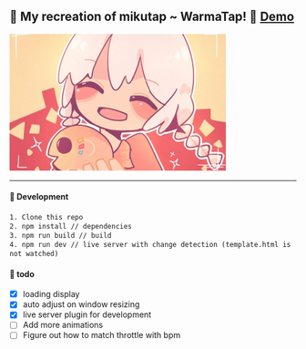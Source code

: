 ## 🧡 My recreation of mikutap ~ WarmaTap! 🧡 [Demo](https://eggtronic.github.io/EggTap/)
![Warma](./doc/warma.jpg)

---
#### 🔨 Development
```
1. Clone this repo
2. npm install // dependencies
3. npm run build // build
4. npm run dev // live server with change detection (template.html is not watched)
```

#### 🙈 todo
- [x] loading display
- [x] auto adjust on window resizing
- [x] live server plugin for development
- [ ] Add more animations
- [ ] Figure out how to match throttle with bpm
